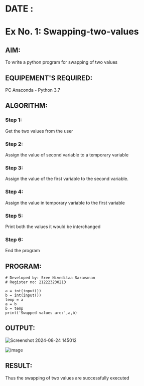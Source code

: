 # DATE :
# Ex No. 1: Swapping-two-values
## AIM:
To write a python program for swapping of two values
## EQUIPEMENT'S REQUIRED: 
PC
Anaconda - Python 3.7
## ALGORITHM: 
### Step 1:

Get the two values from the user

### Step 2: 

Assign the value of second variable to a temporary variable 

### Step 3: 

Assign the value of the first variable to the second variable.

### Step 4:  

Assign the value in temporary variable to the first variable

### Step 5:

Print both the values it would be interchanged

### Step 6: 

End the program

## PROGRAM:

```
# Developed by: Sree Niveditaa Saravanan
# Register no: 212223230213
```
```
a = int(input())
b = int(input())
temp = a
a = b
b = temp
print('Swapped values are:',a,b)
```

## OUTPUT:

![Screenshot 2024-08-24 145012](https://github.com/user-attachments/assets/8d73c261-c453-4621-ab6f-5f4d1db9eb52)



![image](https://github.com/user-attachments/assets/b02c5e2a-c146-49b9-b190-62a8bc22ef5f)


## RESULT:
Thus the swapping of two values are successfully executed



